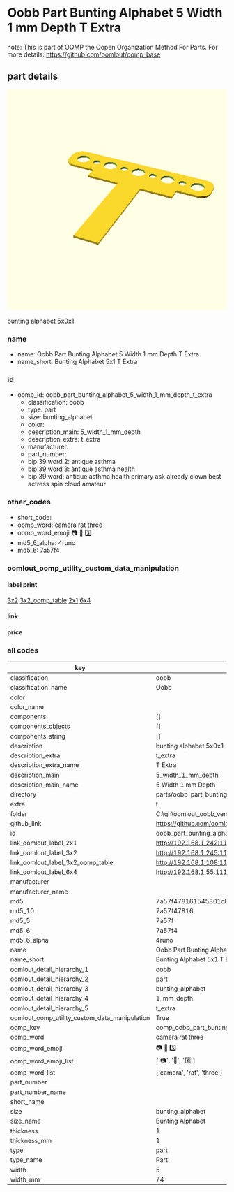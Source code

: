 # Oobb Part Bunting Alphabet 5 Width 1 mm Depth T Extra  

note: This is part of OOMP the Oopen Organization Method For Parts. For more details: https://github.com/oomlout/oomp_base

##  part details
  

[![](3dpr.png)](3dpr.png)

bunting alphabet 5x0x1



### name
* name: Oobb Part Bunting Alphabet 5 Width 1 mm Depth T Extra
* name_short: Bunting Alphabet 5x1 T Extra
### id
* oomp_id: oobb_part_bunting_alphabet_5_width_1_mm_depth_t_extra
  * classification: oobb
  * type: part
  * size: bunting_alphabet
  * color: 
  * description_main: 5_width_1_mm_depth
  * description_extra: t_extra
  * manufacturer: 
  * part_number: 
  * bip 39 word 2: antique asthma
  * bip 39 word 3: antique asthma health
  * bip 39 word: antique asthma health primary ask already clown best actress spin cloud amateur

### other_codes
* short_code: 
* oomp_word: camera rat three
* oomp_word_emoji :camera: :rat: :three:
* md5_6_alpha: 4runo
* md5_6: 7a57f4






### oomlout_oomp_utility_custom_data_manipulation
#### label print
[3x2](http://192.168.1.245:1112/?label=oomp%204runo)
[3x2_oomp_table](http://192.168.1.108:1112/?label=oomp%204runo)
[2x1](http://192.168.1.242:1112/?label=oomp%204runo)
[6x4](http://192.168.1.55:1112/?label=oomp%204runo)    

#### link

                              

#### price







### all codes 
| key | value |  
| --- | --- |  
| classification | oobb |  
| classification_name | Oobb |  
| color |  |  
| color_name |  |  
| components | [] |  
| components_objects | [] |  
| components_string | [] |  
| description | bunting alphabet 5x0x1 |  
| description_extra | t_extra |  
| description_extra_name | T Extra |  
| description_main | 5_width_1_mm_depth |  
| description_main_name | 5 Width 1 mm Depth |  
| directory | parts/oobb_part_bunting_alphabet_5_width_1_mm_depth_t_extra |  
| extra | t |  
| folder | C:\gh\oomlout_oobb_version_4_generated_parts\things\oobb_part_bunting_alphabet_5_width_1_mm_depth_t_extra |  
| github_link | https://github.com/oomlout/oomlout_oomp_part_src/tree/main/parts/oobb_part_bunting_alphabet_5_width_1_mm_depth_t_extra |  
| id | oobb_part_bunting_alphabet_5_width_1_mm_depth_t_extra |  
| link_oomlout_label_2x1 | http://192.168.1.242:1112/?label=oomp%204runo |  
| link_oomlout_label_3x2 | http://192.168.1.245:1112/?label=oomp%204runo |  
| link_oomlout_label_3x2_oomp_table | http://192.168.1.108:1112/?label=oomp%204runo |  
| link_oomlout_label_6x4 | http://192.168.1.55:1112/?label=oomp%204runo |  
| manufacturer |  |  
| manufacturer_name |  |  
| md5 | 7a57f478161545801c86aaaad443804f |  
| md5_10 | 7a57f47816 |  
| md5_5 | 7a57f |  
| md5_6 | 7a57f4 |  
| md5_6_alpha | 4runo |  
| name | Oobb Part Bunting Alphabet 5 Width 1 mm Depth T Extra |  
| name_short | Bunting Alphabet 5x1 T Extra |  
| oomlout_detail_hierarchy_1 | oobb |  
| oomlout_detail_hierarchy_2 | part |  
| oomlout_detail_hierarchy_3 | bunting_alphabet |  
| oomlout_detail_hierarchy_4 | 1_mm_depth |  
| oomlout_detail_hierarchy_5 | t_extra |  
| oomlout_oomp_utility_custom_data_manipulation | True |  
| oomp_key | oomp_oobb_part_bunting_alphabet_5_width_1_mm_depth_t_extra |  
| oomp_word | camera rat three |  
| oomp_word_emoji | :camera: :rat: :three: |  
| oomp_word_emoji_list | [':camera:', ':rat:', ':three:'] |  
| oomp_word_list | ['camera', 'rat', 'three'] |  
| part_number |  |  
| part_number_name |  |  
| short_name |  |  
| size | bunting_alphabet |  
| size_name | Bunting Alphabet |  
| thickness | 1 |  
| thickness_mm | 1 |  
| type | part |  
| type_name | Part |  
| width | 5 |  
| width_mm | 74 |  
